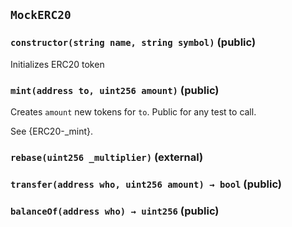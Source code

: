 ## `MockERC20`

### `constructor(string name, string symbol)` (public)

Initializes ERC20 token

### `mint(address to, uint256 amount)` (public)

Creates `amount` new tokens for `to`. Public for any test to call.

See {ERC20-\_mint}.

### `rebase(uint256 _multiplier)` (external)

### `transfer(address who, uint256 amount) → bool` (public)

### `balanceOf(address who) → uint256` (public)
